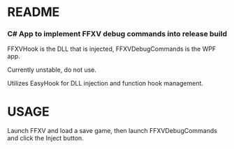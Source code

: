 # README #
### C# App to implement FFXV debug commands into release build ###

FFXVHook is the DLL that is injected, FFXVDebugCommands is the WPF app.


Currently unstable, do not use.

Utilizes EasyHook for DLL injection and function hook management.

# USAGE #
Launch FFXV and load a save game, then launch FFXVDebugCommands and click the Inject button.

